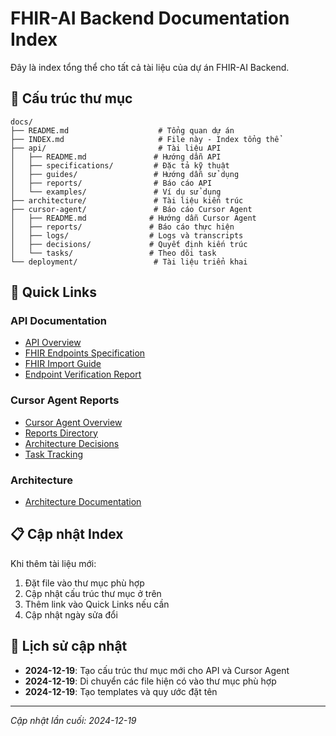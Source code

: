 # FHIR-AI Backend Documentation Index

Đây là index tổng thể cho tất cả tài liệu của dự án FHIR-AI Backend.

## 📁 Cấu trúc thư mục

```
docs/
├── README.md                    # Tổng quan dự án
├── INDEX.md                     # File này - Index tổng thể
├── api/                         # Tài liệu API
│   ├── README.md               # Hướng dẫn API
│   ├── specifications/         # Đặc tả kỹ thuật
│   ├── guides/                 # Hướng dẫn sử dụng
│   ├── reports/                # Báo cáo API
│   └── examples/               # Ví dụ sử dụng
├── architecture/               # Tài liệu kiến trúc
├── cursor-agent/               # Báo cáo Cursor Agent
│   ├── README.md              # Hướng dẫn Cursor Agent
│   ├── reports/               # Báo cáo thực hiện
│   ├── logs/                  # Logs và transcripts
│   ├── decisions/             # Quyết định kiến trúc
│   └── tasks/                 # Theo dõi task
└── deployment/                 # Tài liệu triển khai
```

## 🔗 Quick Links

### API Documentation
- [API Overview](api/README.md)
- [FHIR Endpoints Specification](api/specifications/FHIR_ENDPOINTS_IMPLEMENTATION.md)
- [FHIR Import Guide](api/guides/FHIR_IMPORT_GUIDE.md)
- [Endpoint Verification Report](api/reports/ENDPOINT_VERIFICATION_REPORT.md)

### Cursor Agent Reports
- [Cursor Agent Overview](cursor-agent/README.md)
- [Reports Directory](cursor-agent/reports/)
- [Architecture Decisions](cursor-agent/decisions/)
- [Task Tracking](cursor-agent/tasks/)

### Architecture
- [Architecture Documentation](architecture/)

## 📋 Cập nhật Index

Khi thêm tài liệu mới:
1. Đặt file vào thư mục phù hợp
2. Cập nhật cấu trúc thư mục ở trên
3. Thêm link vào Quick Links nếu cần
4. Cập nhật ngày sửa đổi

## 📅 Lịch sử cập nhật

- **2024-12-19**: Tạo cấu trúc thư mục mới cho API và Cursor Agent
- **2024-12-19**: Di chuyển các file hiện có vào thư mục phù hợp
- **2024-12-19**: Tạo templates và quy ước đặt tên

---

*Cập nhật lần cuối: 2024-12-19*
